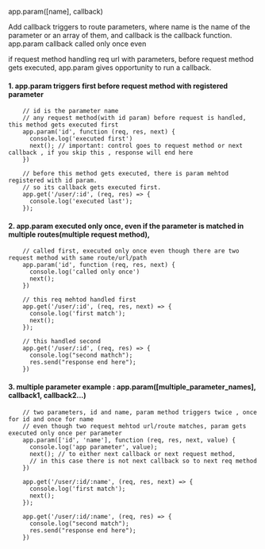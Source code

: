 
app.param([name], callback)

Add callback triggers to route parameters, where name is the name of the parameter or an array of them, and callback is the callback function.
app.param callback called only once even 


if request method handling req url with parameters, before request method gets executed, app.param gives opportunity to run a callback.



#### 1. app.param triggers first before request method with registered parameter

        // id is the parameter name
        // any request method(with id param) before request is handled, this method gets executed first  
        app.param('id', function (req, res, next) {
          console.log('executed first')
          next(); // important: control goes to request method or next callback , if you skip this , response will end here
        })

        // before this method gets executed, there is param mehtod registered with id param. 
        // so its callback gets executed first.
        app.get('/user/:id', (req, res) => {
          console.log('executed last');
        });


#### 2. app.param executed only once, even if the parameter is matched in multiple routes(multiple request method),

        // called first, executed only once even though there are two request method with same route/url/path
        app.param('id', function (req, res, next) {
          console.log('called only once')
          next();
        })

        // this req mehtod handled first
        app.get('/user/:id', (req, res, next) => {
          console.log('first match');
          next();
        });

        // this handled second
        app.get('/user/:id', (req, res) => {
          console.log("second mathch");
          res.send("response end here");
        })


#### 3. multiple parameter example : app.param([multiple_parameter_names], callback1, callback2...) 

        // two parameters, id and name, param method triggers twice , once for id and once for name
        // even though two request mehtod url/route matches, param gets executed only once per parameter
        app.param(['id', 'name'], function (req, res, next, value) {
          console.log('app parameter', value);
          next(); // to either next callback or next request method, 
          // in this case there is not next callback so to next req method
        })

        app.get('/user/:id/:name', (req, res, next) => {
          console.log('first match');
          next();
        });

        app.get('/user/:id/:name', (req, res) => {
          console.log("second match");
          res.send("response end here");
        })
